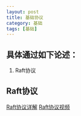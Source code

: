 ```yaml
---
layout: post
title: 基础协议
category: 基础
tags: [基础]
---
```


## 具体通过如下论述：

1. Raft协议

## Raft协议

[Raft协议详解](https://zhuanlan.zhihu.com/p/27207160)
[Raft协议视频](https://v.youku.com/v_show/id_XNjQxOTk5MTk2.html)